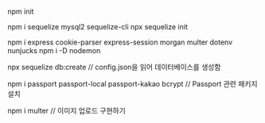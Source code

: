 npm init

npm i sequelize mysql2 sequelize-cli
npx sequelize init

npm i express cookie-parser express-session morgan multer dotenv nunjucks
npm i -D nodemon

npx sequelize db:create // config.json을 읽어 데이터베이스를 생성함

npm i passport passport-local passport-kakao bcrypt // Passport 관련 패키지 설치

npm i multer // 이미지 업로드 구현하기